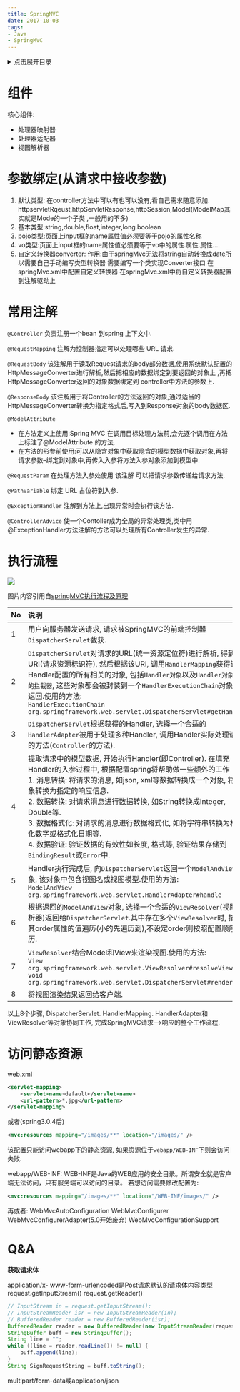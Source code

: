 ```yaml
---
title: SpringMVC
date: 2017-10-03
tags:
- Java
- SpringMVC
---
```

<details>
<summary>点击展开目录</summary>
<!-- TOC -->

- [组件](#组件)
- [参数绑定(从请求中接收参数)](#参数绑定从请求中接收参数)
- [常用注解](#常用注解)
- [执行流程](#执行流程)
- [访问静态资源](#访问静态资源)
- [Q&A](#qa)

<!-- /TOC -->
</details>


# 组件

核心组件:

* 处理器映射器
* 处理器适配器
* 视图解析器

# 参数绑定(从请求中接收参数)

1. 默认类型:
    在controller方法中可以有也可以没有,看自己需求随意添加.
    httpservletRqeust,httpServletResponse,httpSession,Model(ModelMap其实就是Mode的一个子类
    ,一般用的不多)
2. 基本类型:string,double,float,integer,long.boolean
3. pojo类型:页面上input框的name属性值必须要等于pojo的属性名称
4. vo类型:页面上input框的name属性值必须要等于vo中的属性.属性.属性....
5. 自定义转换器converter:
    作用:由于springMvc无法将string自动转换成date所以需要自己手动编写类型转换器
    需要编写一个类实现Converter接口
    在springMvc.xml中配置自定义转换器
    在springMvc.xml中将自定义转换器配置到注解驱动上

# 常用注解

`@Controller`
负责注册一个bean 到spring 上下文中.

`@RequestMapping`
注解为控制器指定可以处理哪些 URL 请求.

`@RequestBody`
该注解用于读取Request请求的body部分数据,使用系统默认配置的HttpMessageConverter进行解析,然后把相应的数据绑定到要返回的对象上 ,再把HttpMessageConverter返回的对象数据绑定到 controller中方法的参数上.

`@ResponseBody`
该注解用于将Controller的方法返回的对象,通过适当的HttpMessageConverter转换为指定格式后,写入到Response对象的body数据区.

`@ModelAttribute`
* 在方法定义上使用:Spring MVC 在调用目标处理方法前,会先逐个调用在方法上标注了@ModelAttribute 的方法.
* 在方法的形参前使用:可以从隐含对象中获取隐含的模型数据中获取对象,再将请求参数–绑定到对象中,再传入入参将方法入参对象添加到模型中.

`@RequestParam`
在处理方法入参处使用 该注解 可以把请求参数传递给请求方法.

`@PathVariable`
绑定 URL 占位符到入参.

`@ExceptionHandler`
注解到方法上,出现异常时会执行该方法.

`@ControllerAdvice`
使一个Contoller成为全局的异常处理类,类中用@ExceptionHandler方法注解的方法可以处理所有Controller发生的异常.

# 执行流程

![](https://gitee.com/LuVx/img/raw/master/SpringMVC_Flow.png)

图片内容引用自[springMVC执行流程及原理](https://blog.csdn.net/liangzi_lucky/article/details/52459378)

| No   | 说明                                                         |
| :--- | :----------------------------------------------------------- |
| 1    | 用户向服务器发送请求, 请求被SpringMVC的前端控制器`DispatcherServlet`截获. |
| 2    | `DispatcherServlet`对请求的URL(统一资源定位符)进行解析, 得到URI(请求资源标识符), 然后根据该URI, 调用`HandlerMapping`获得该Handler配置的所有相关的对象, 包括`Handler对象`以及`Handler对象对应的拦截器`, 这些对象都会被封装到一个`HandlerExecutionChain`对象当中返回.使用的方法:<br/>`HandlerExecutionChain org.springframework.web.servlet.DispatcherServlet#getHandler` |
| 3    | `DispatcherServlet`根据获得的Handler, 选择一个合适的`HandlerAdapter`被用于处理多种Handler, 调用Handler实际处理请求的方法(`Controller`的方法). |
| 4    | 提取请求中的模型数据, 开始执行Handler(即Controller). 在填充Handler的入参过程中, 根据配置spring将帮助做一些额外的工作<br/>1. 消息转换: 将请求的消息, 如json, xml等数据转换成一个对象, 将对象转换为指定的响应信息.<br/>2. 数据转换: 对请求消息进行数据转换, 如String转换成Integer, Double等.<br/>3. 数据格式化: 对请求的消息进行数据格式化, 如将字符串转换为格式化数字或格式化日期等.<br/>4. 数据验证: 验证数据的有效性如长度, 格式等, 验证结果存储到`BindingResult`或`Error`中. |
| 5    | Handler执行完成后, 向`DispatcherServlet`返回一个`ModelAndView`对象, 该对象中包含视图名或视图模型.使用的方法:<br/>`ModelAndView org.springframework.web.servlet.HandlerAdapter#handle` |
| 6    | 根据返回的`ModelAndView`对象, 选择一个合适的`ViewResolver`(视图解析器)返回给`DispatcherServlet`.其中存在多个`ViewResolver`时, 按照其order属性的值遍历(小的先遍历到),不设定order则按照配置顺序遍历. |
| 7    | `ViewResolver`结合Model和View来渲染视图.使用的方法:<br/>`View org.springframework.web.servlet.ViewResolver#resolveViewName`<br/>`void org.springframework.web.servlet.DispatcherServlet#render` |
| 8    | 将视图渲染结果返回给客户端.                                  |

以上8个步骤, DispatcherServlet. HandlerMapping. HandlerAdapter和ViewResolver等对象协同工作, 完成SpringMVC请求—>响应的整个工作流程.

# 访问静态资源

web.xml

```xml
<servlet-mapping>
    <servlet-name>default</servlet-name>
    <url-pattern>*.jpg</url-pattern>
</servlet-mapping>
```

或者(spring3.0.4后)
```xml
<mvc:resources mapping="/images/**" location="/images/" />
```
该配置只能访问webapp下的静态资源, 如果资源位于`webapp/WEB-INF`下则会访问失败.

webapp/WEB-INF: WEB-INF是Java的WEB应用的安全目录。所谓安全就是客户端无法访问，只有服务端可以访问的目录。
若想访问需要修改配置为:
```xml
<mvc:resources mapping="/images/**" location="/WEB-INF/images/" />
```

再或者:
WebMvcAutoConfiguration
WebMvcConfigurer
WebMvcConfigurerAdapter(5.0开始废弃)
WebMvcConfigurationSupport

# Q&A



**获取请求体**

application/x- www-form-urlencoded是Post请求默认的请求体内容类型
request.getInputStream()
request.getReader()

```Java
// InputStream in = request.getInputStream();  
// InputStreamReader isr = new InputStreamReader(in);  
// BufferedReader reader = new BufferedReader(isr);
BufferedReader reader = new BufferedReader(new InputStreamReader(request.getInputStream(), "UTF8"));
StringBuffer buff = new StringBuffer();
String line = "";
while ((line = reader.readLine()) != null) {
    buff.append(line);
}
String SignRequestString = buff.toString();
```

multipart/form-data或application/json


